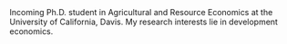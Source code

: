 <br><br>
Incoming Ph.D. student in Agricultural and Resource Economics at the University of California, Davis. My research interests lie in development economics.